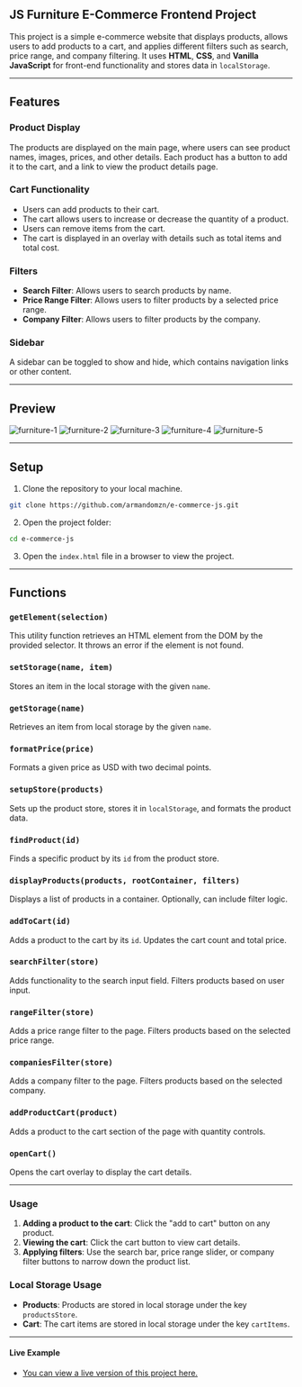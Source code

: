 ## JS Furniture E-Commerce Frontend Project
This project is a simple e-commerce website that displays products, allows users to add products to a cart, and applies different filters such as search, price range, and company filtering. It uses **HTML**, **CSS**, and **Vanilla JavaScript** for front-end functionality and stores data in `localStorage`.

---

## Features

### Product Display
The products are displayed on the main page, where users can see product names, images, prices, and other details. Each product has a button to add it to the cart, and a link to view the product details page.

### Cart Functionality
- Users can add products to their cart.
- The cart allows users to increase or decrease the quantity of a product.
- Users can remove items from the cart.
- The cart is displayed in an overlay with details such as total items and total cost.
  
### Filters
- **Search Filter**: Allows users to search products by name.
- **Price Range Filter**: Allows users to filter products by a selected price range.
- **Company Filter**: Allows users to filter products by the company.

### Sidebar
A sidebar can be toggled to show and hide, which contains navigation links or other content.

---
## Preview
![furniture-1](https://github.com/user-attachments/assets/a4ab9015-75e7-46f3-8a46-49b39ef2d96d)
![furniture-2](https://github.com/user-attachments/assets/586c3f00-aea7-4eb9-8564-eb0b0e1d7f6f)
![furniture-3](https://github.com/user-attachments/assets/8e44425a-311c-4b50-ae10-a4511a628646)
![furniture-4](https://github.com/user-attachments/assets/c6304d14-86e8-431c-bdfc-09f1aace5203)
![furniture-5](https://github.com/user-attachments/assets/e5546e49-f1a8-48f4-91cd-cf2bf9bb0ada)

---

## Setup

1. Clone the repository to your local machine.
```bash
git clone https://github.com/armandomzn/e-commerce-js.git
```
2. Open the project folder:
```bash
cd e-commerce-js
```
3. Open the `index.html` file in a browser to view the project.

---
## Functions

### `getElement(selection)`
This utility function retrieves an HTML element from the DOM by the provided selector. It throws an error if the element is not found.

### `setStorage(name, item)`
Stores an item in the local storage with the given `name`.

### `getStorage(name)`
Retrieves an item from local storage by the given `name`.

### `formatPrice(price)`
Formats a given price as USD with two decimal points.

### `setupStore(products)`
Sets up the product store, stores it in `localStorage`, and formats the product data.

### `findProduct(id)`
Finds a specific product by its `id` from the product store.

### `displayProducts(products, rootContainer, filters)`
Displays a list of products in a container. Optionally, can include filter logic.

### `addToCart(id)`
Adds a product to the cart by its `id`. Updates the cart count and total price.

### `searchFilter(store)`
Adds functionality to the search input field. Filters products based on user input.

### `rangeFilter(store)`
Adds a price range filter to the page. Filters products based on the selected price range.

### `companiesFilter(store)`
Adds a company filter to the page. Filters products based on the selected company.

### `addProductCart(product)`
Adds a product to the cart section of the page with quantity controls.

### `openCart()`
Opens the cart overlay to display the cart details.

---

### Usage

1. **Adding a product to the cart**: Click the "add to cart" button on any product.
2. **Viewing the cart**: Click the cart button to view cart details.
3. **Applying filters**: Use the search bar, price range slider, or company filter buttons to narrow down the product list.

### Local Storage Usage

- **Products**: Products are stored in local storage under the key `productsStore`.
- **Cart**: The cart items are stored in local storage under the key `cartItems`.

---

#### Live Example

- [You can view a live version of this project here.](https://voluble-malasada-b51b69.netlify.app/products)
